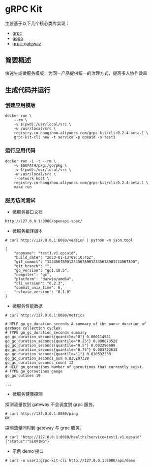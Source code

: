 # gRPC Kit

主要基于以下几个核心类库实现：

- [grpc](https://github.com/golang/protobuf)
- [gogo](https://github.com/gogo/protobuf)
- [grpc-gateway](https://github.com/grpc-ecosystem/grpc-gateway)

## 简要概述

快速生成微服务模版，为同一产品提供统一的治理方式，提高多人协作效率

## 生成代码并运行

### 创建应用模版

```shell
docker run \
    --rm \
    -v $(pwd):/usr/local/src \
    -w /usr/local/src \
    registry.cn-hangzhou.aliyuncs.com/grpc-kit/cli:0.2.4-beta.1 \
    grpc-kit-cli new -t service -p opsaid -s test1
```

### 运行应用代码

```shell
docker run -i -t --rm \
    -v $GOPATH/pkg:/go/pkg \
    -v $(pwd):/usr/local/src \
    -w /usr/local/src \
    --network host \
    registry.cn-hangzhou.aliyuncs.com/grpc-kit/cli:0.2.4-beta.1 \
    make run
```

### 服务访问测试

- 微服务接口文档

```shell
http://127.0.0.1:8080/openapi-spec/
```

- 微服务编译版本

```shell
# curl http://127.0.0.1:8080/version | python -m json.tool

{
    "appname": "test1.v1.opsaid",
    "build_date": "2023-01-13T09:10:45Z",
    "git_commit": "1234567890123456789012345678901234567890",
    "git_branch": "",
    "go_version": "go1.18.5",
    "compiler": "gc",
    "platform": "darwin/amd64",
    "cli_version": "0.2.3",
    "commit_unix_time": 0,
    "release_version": "0.1.0"
}
```

- 微服务性能数据

```shell
# curl http://127.0.0.1:8080/metrics
```

```shell
# HELP go_gc_duration_seconds A summary of the pause duration of garbage collection cycles.
# TYPE go_gc_duration_seconds summary
go_gc_duration_seconds{quantile="0"} 0.000114581
go_gc_duration_seconds{quantile="0.25"} 0.000873528
go_gc_duration_seconds{quantile="0.5"} 0.002296699
go_gc_duration_seconds{quantile="0.75"} 0.003722618
go_gc_duration_seconds{quantile="1"} 0.010592338
go_gc_duration_seconds_sum 0.033207328
go_gc_duration_seconds_count 12
# HELP go_goroutines Number of goroutines that currently exist.
# TYPE go_goroutines gauge
go_goroutines 19

...
```

- 微服务健康探测

探测流量仅到 gateway 不会调度到 grpc 服务。

```shell
# curl http://127.0.0.1:8080/ping
OK
```

探测流量同时到 gateway 与 grpc 服务。

```shell
# curl 'http://127.0.0.1:8080/healthz?service=test1.v1.opsaid'
{"status":"SERVING"}
```

- 示例 demo 接口

```shell
# curl -u user1:grpc-kit-cli http://127.0.0.1:8080/api/demo
```